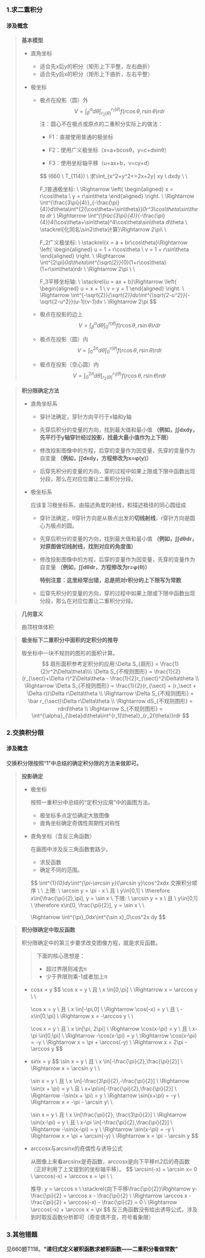 ### 1.求二重积分

#### 涉及概念

> **基本模型**
>
> * 直角坐标
>
>   * 适合先x后y的积分（矩形上下平整，左右曲折）
>   * 适合先y后x的积分（矩形上下曲折，左右平整）
>
> * 极坐标
>
>   * 极点在投影（圆）外
>     $$
>     V = \int^{\alpha}_{\beta}d\theta\int^{r_1(\theta)}_{r_2(\theta)}f(r\cos\theta,r\sin\theta)rdr
>     $$
>     注：圆心不在极点或原点的二重积分实际上的做法：
>
>     * F1：直接使用普通的极坐标
>
>     * F2：使用广义极坐标（x=a+bcosθ，y=c+dsinθ）
>     * F3：使用坐标轴平移（u=ax+b，v=cy+d）
>
>     $$
>     (660 \ T_{114}) \ 求\iint_{x^2+y^2<=2x+2y} xy \ dxdy \\ \\
>     
>     F_1普通极坐标: \\
>     \Rightarrow \left\{
>     \begin{aligned}
>     x = r\cos\theta \\
>     y = r\sin\theta
>     \end{aligned}
>     \right.
>     \\
>     \Rightarrow \int^{\frac{3\pi}{4}}_{-\frac{\pi}{4}}d\theta\int^{2(\cos\theta+\sin\theta)}_0r^3\cos\theta\sin\theta dr \\
>     \Rightarrow \int^{\frac{3\pi}{4}}_{-\frac{\pi}{4}}4(\cos\theta+\sin\theta)^4\cos\theta\sin\theta d\theta  \\
>     \stackrel{化同名\sin2\theta计算}\Rightarrow 2\pi\\ \\
>     
>     F_2广义极坐标: \\
>     \stackrel{x = a + br\cos\theta}\Rightarrow \left\{
>     \begin{aligned}
>     u = 1 + r\cos\theta \\
>     v = 1 + r\sin\theta
>     \end{aligned}
>     \right. \\
>     \Rightarrow \int^{2\pi}_0d\theta\int^{\sqrt{2}}_{0}(1+r\cos\theta)(1+r\sin\theta)rdr \\
>     \Rightarrow 2\pi \\ \\
>     
>     F_3平移坐标轴: \\
>     \stackrel{u = ax + b}\Rightarrow \left\{
>     \begin{aligned}
>     u = x + 1 \\
>     v = y + 1
>     \end{aligned}
>     \right. \\
>     \Rightarrow \int^{-\sqrt{2}}_{\sqrt{2}}du\int^{\sqrt{2-u^2}}_{-\sqrt{2-u^2}}(u-1)(v-1)dv \\
>     \Rightarrow 2\pi
>     $$
>
>   * 极点在投影的边上
>     $$
>     V = \int^{\alpha}_{\beta}d\theta\int^{r(\theta)}_{0}f(r\cos\theta,r\sin\theta)rdr
>     $$
>
>   * 极点在投影（圆）内
>     $$
>     V = \int^{2\pi}_{0}d\theta\int^{r(\theta)}_{0}f(r\cos\theta,r\sin\theta)rdr
>     $$
>
>   * 极点在投影（空心圆）内
>     $$
>     V = \int^{2\pi}_{0}d\theta\int^{r_1(\theta)}_{r_2(\theta)}f(r\cos\theta,r\sin\theta)rdr
>     $$



> **积分限确定方法**
>
> * 直角坐标系
>
>   * 穿针法确定，穿针方向平行于x轴和y轴
>
>   * 先穿后积分的变量的方向，找到最大值和最小值 **（例如，∫∫dxdy，先平行于y轴穿针经过投影，找最大最小值作为上下限）**
>
>   * 修改投影图像中的方程，后穿的变量作为因变量，先穿的变量作为自变量 **（例如，∫∫dxdy，方程修改为x=φ(y)）**
>
>   * 后穿先积分的变量的方向，穿的过程中如果上限或下限中函数出现分段，那么在对应位置让二重积分分段。
>
>     
>
> * 极坐标系
>
>      应该复习极坐标系，由描述角度的射线，和描述极径的同心圆组成
>
>   * 穿针法确定，θ穿针方向是从极点出发的**切线射线**，r穿针方向是圆心为极点的圆。
>
>   * 先穿后积分的变量的方向，找到最大值和最小值 **（例如，∫∫dθdr，对原图做切线射线，找到对应的角度值）**
>
>   * 修改投影图像中的方程，后穿的变量作为因变量，先穿的变量作为自变量 **（例如，∫∫dθdr，方程修改为r=φ(θ)）**
>
>     **特别注意：这里经常出错，总是把对r积分的上下限写为常数**
>
>   * 后穿先积分的变量的方向，穿的过程中如果上限或下限中函数出现分段，那么在对应位置让二重积分分段。



> **几何意义**
>
> 曲顶柱体体积



> **极坐标下二重积分中面积的定积分的推导**
>
> 极坐标中一块不规则的图形的面积计算。
> $$
> 扇形面积参考定积分的应用:\Delta S_{扇形} = \frac{1}{2}r^2\Delta\theta\\\\
> \Delta S_{不规则图形} = \frac{1}{2}(r_{\sect}+\Delta r)^2\Delta\theta - \frac{1}{2}r_{\sect}^2\Delta\theta \\ 
> \Rightarrow \Delta S_{不规则图形} = \frac{1}{2}(r_{\sect} + (r_\sect + \Delta r))\Delta r\Delta\theta \\
> \Rightarrow \Delta S_{不规则图形} = \bar r_{\sect}\Delta r\Delta\theta \\
> \Rightarrow dS_{不规则图形} = rdrd\theta \\
> \Rightarrow S_{不规则图形} = \int^{\alpha}_{\beta}d\theta\int^{r_1(\theta)}_{r_2(\theta)}rdr
> $$



### 2.交换积分限

#### 涉及概念

交换积分限按照“1”中总结的确定积分限的方法来做即可。

> **投影确定**
>
> * 极坐标
>
>   按照一重积分中总结的“定积分应用”中的画图方法。
>
>   * 极坐标多点定位确定大致图像
>   * 直角坐标确定奇偶性周期性对称性
>
> * 直角坐标（含反三角函数）
>
>   在画图中涉及反三角函数套路少。
>
>   * 求反函数
>   * 确定不同的范围。
>
>   $$
>   \int^{1}_{0}dy\int^{\pi-\arcsin y}_{\arcsin y}\cos^2xdx 交换积分顺序 \\ \\
>   上限: \\ 
>   \arcsin y = \pi - x \ 且 \ y\in[0,1] \\
>   \therefore x\in[\frac{\pi}{2},\pi], y = \sin x \\
>   下限: \\
>   \arcsin y =  x \ 且 \ y\in[0,1] \\
>   \therefore x\in[0, \frac{\pi}{2}], y = \sin x \\ \\
>   
>   \Rightarrow \int^{\pi}_0dx\int^{\sin x}_0\cos^2x dy
>   $$
>
>   



> **积分限确定中取反函数**
>
> 积分限确定中的第三步要求改变图像方程，就是求反函数。
>
> >  下面的核心思想是：
> >
> > * 超过界限则减去π
> > * 少于界限则乘-1或者加上π
>
> 
>
> * cosx = y
>   $$
>   \cos x = y \ 且 \ x \in[0,\pi] \\ 
>   \Rightarrow x = \arccos y \\ \\
>   
>   \cos x = y \ 且 \ x \in[-\pi,0] \\ 
>   \Rightarrow \cos(-x) = y \ 且 \ -x\in[0,\pi] \\
>   \Rightarrow x = -\arccos y \\ \\
>   
>   \cos x = y \ 且 \ x \in[\pi, 2\pi] \\
>   \Rightarrow \cos(x-\pi) = y \ 且 \ x-\pi \in[0,\pi] \\
>   \Rightarrow -\cos(x-\pi) = y \\
>   \Rightarrow \cos(x-\pi) = -y \\
>   \Rightarrow x = \pi + \arccos(-y) \\
>   \Rightarrow x = 2\pi - \arccos y
>   $$
>
> * sinx = y
>   $$
>   \sin x = y \ 且 \ x \in[-\frac{\pi}{2},\frac{\pi}{2}] \\ 
>   \Rightarrow x = \arcsin y \\ \\
>   
>   \sin x = y \ 且 \ x \in[-\frac{3\pi}{2},-\frac{\pi}{2}] \\ 
>   \Rightarrow \sin(x + \pi) = y \ 且 \ x+\pi\in[-\frac{\pi}{2},\frac{\pi}{2}] \\
>   \Rightarrow -\sin(x + \pi) = y \\
>   \Rightarrow \sin(x+\pi) = -y \\ 
>   \Rightarrow x = -\pi - \arcsin y\\ \\
>   
>   \sin x = y \ 且 \ x \in[\frac{\pi}{2}, \frac{3\pi}{2}] \\
>   \Rightarrow \sin(x-\pi) = y \ 且 \ x-\pi \in[-\frac{\pi}{2},\frac{\pi}{2}] \\
>   \Rightarrow -\sin(x-\pi) = y \\
>   \Rightarrow \sin(x-\pi) = -y \\
>   \Rightarrow x = \pi + \arcsin(-y) \\
>   \Rightarrow x = \pi - \arcsin y
>   $$
>
> * arccosx与arcsinx的奇偶性与诱导公式
>
>   从图像上来看arcsinx是奇函数，arccosx是向下平移π\2后的奇函数（正好利用了上文提到的坐标轴平移）。
>   $$
>   \arcsin(-x) + \arcsin x= 0 \\
>   \arccos(-x) +  \arccos x = \pi \\ \\
>   
>   推导: y = \arccos x \\
>   \stackrel{向下平移\frac{\pi}{2}}\Rightarrow y-\frac{\pi}{2} = \arccos x - \frac{\pi}{2} \\
>   \Rightarrow \arccos x - \frac{\pi}{2} + \arccos(-x) - \frac{\pi}{2} = 0 \\
>   \Rightarrow \arccos(-x) +  \arccos x = \pi
>   $$
>   反三角函数没有给出诱导公式，涉及到时取反函数分析即可（奇变偶不变，符号看象限）



### 3.其他错题

见660题T118。**“递归式定义被积函数求被积函数——二重积分看做常数”**